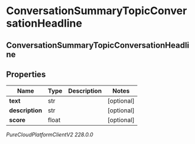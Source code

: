 # ConversationSummaryTopicConversationHeadline

## ConversationSummaryTopicConversationHeadline

## Properties

|Name | Type | Description | Notes|
|------------ | ------------- | ------------- | -------------|
| **text** | str |  | [optional] |
| **description** | str |  | [optional] |
| **score** | float |  | [optional] |



_PureCloudPlatformClientV2 228.0.0_
